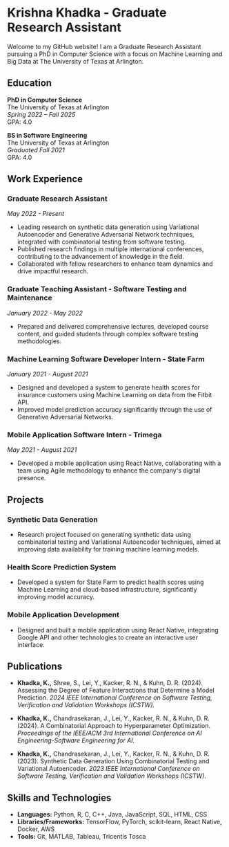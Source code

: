 # Krishna Khadka - Graduate Research Assistant

Welcome to my GitHub website! I am a Graduate Research Assistant pursuing a PhD in Computer Science with a focus on Machine Learning and Big Data at The University of Texas at Arlington.

## Education

**PhD in Computer Science**  
The University of Texas at Arlington  
*Spring 2022 – Fall 2025*  
GPA: 4.0

**BS in Software Engineering**  
The University of Texas at Arlington  
*Graduated Fall 2021*  
GPA: 4.0

## Work Experience

### Graduate Research Assistant  
*May 2022 - Present*  
- Leading research on synthetic data generation using Variational Autoencoder and Generative Adversarial Network techniques, integrated with combinatorial testing from software testing.
- Published research findings in multiple international conferences, contributing to the advancement of knowledge in the field.
- Collaborated with fellow researchers to enhance team dynamics and drive impactful research.

### Graduate Teaching Assistant - Software Testing and Maintenance  
*January 2022 - May 2022*  
- Prepared and delivered comprehensive lectures, developed course content, and guided students through complex software testing methodologies.

### Machine Learning Software Developer Intern - State Farm  
*January 2021 - August 2021*  
- Designed and developed a system to generate health scores for insurance customers using Machine Learning on data from the Fitbit API.
- Improved model prediction accuracy significantly through the use of Generative Adversarial Networks.

### Mobile Application Software Intern - Trimega  
*May 2021 - August 2021*  
- Developed a mobile application using React Native, collaborating with a team using Agile methodology to enhance the company's digital presence.

## Projects

### Synthetic Data Generation
- Research project focused on generating synthetic data using combinatorial testing and Variational Autoencoder techniques, aimed at improving data availability for training machine learning models.

### Health Score Prediction System
- Developed a system for State Farm to predict health scores using Machine Learning and cloud-based infrastructure, significantly improving model accuracy.

### Mobile Application Development
- Designed and built a mobile application using React Native, integrating Google API and other technologies to create an interactive user interface.

## Publications

- **Khadka, K.,** Shree, S., Lei, Y., Kacker, R. N., & Kuhn, D. R. (2024). Assessing the Degree of Feature Interactions that Determine a Model Prediction. *2024 IEEE International Conference on Software Testing, Verification and Validation Workshops (ICSTW).*

- **Khadka, K.,** Chandrasekaran, J., Lei, Y., Kacker, R. N., & Kuhn, D. R. (2024). A Combinatorial Approach to Hyperparameter Optimization. *Proceedings of the IEEE/ACM 3rd International Conference on AI Engineering-Software Engineering for AI.*

- **Khadka, K.,** Chandrasekaran, J., Lei, Y., Kacker, R. N., & Kuhn, D. R. (2023). Synthetic Data Generation Using Combinatorial Testing and Variational Autoencoder. *2023 IEEE International Conference on Software Testing, Verification and Validation Workshops (ICSTW).*

## Skills and Technologies

- **Languages:** Python, R, C, C++, Java, JavaScript, SQL, HTML, CSS
- **Libraries/Frameworks:** TensorFlow, PyTorch, scikit-learn, React Native, Docker, AWS
- **Tools:** Git, MATLAB, Tableau, Tricentis Tosca
